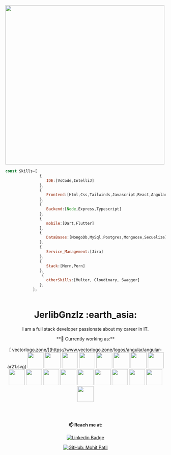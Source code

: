 


<img src="https://camo.githubusercontent.com/3b7c592ede97b6138ffd4b1cc1541c2f3b11fd39/687474703a2f2f33312e6d656469612e74756d626c722e636f6d2f31376665613932306666333665663466356238373764353231366137616164392f74756d626c725f6d6f39786a65387a5a34317163626975666f315f313238302e676966" height="500px" width ="500px">

```javascript
const Skills=[
               {
                  IDE:[VsCode,IntelliJ]
               },
               {
                  Frontend:[Html,Css,Tailwinds,Javascript,React,Angular]
               },
               {
                  Backend:[Node,Express,Typescript]
               },
               {
                  mobile:[Dart,Flutter]
               },
               {
                  DataBases:[MongoDb,MySql,Postgres,Mongoose,Secuelize]
               },
               {
                  Service_Management:[Jira]
               },
               {
                  Stack:[Mern,Pern]
               },
                {
                  otherSkills:[Multer, Cloudinary, Swagger]
               },
            ];  
            
```


<h1 align= "center"><b>JerlibGnzlz :earth_asia:</b></h1>


<p align="center">
I am a full stack developer passionate about my career in IT.
</p>



<div align="center">
**💼 Currently working as:**<br><br>


<div align="center">
[  vectorlogo.zone/](https://www.vectorlogo.zone/logos/angular/angular-ar21.svg)
  <code><a href="https://developer.mozilla.org/es/docs/Web/HTML" target="_blank"><img height="50"
  src="https://www.vectorlogo.zone/logos/w3_html5/w3_html5-icon.svg"></a></code>
   <code><a href="https://tailwindcss.com/" target="_blank"><img height="50"
  src=" https://www.vectorlogo.zone/logos/tailwindcss/tailwindcss-ar21.svg"></a></code>
<code><a href="https://www.javascript.com/" target="_blank"><img height="50" src="https://www.vectorlogo.zone/logos/javascript/javascript-ar21.svg"></a></code>
  <code><a href="https://www.typescriptlang.org/" target="_blank"><img height="50"
  src="https://www.vectorlogo.zone/logos/typescriptlang/typescriptlang-ar21.svg"></a></code>
<code><a href="https://reactjs.org/" target="_blank"><img height="50" 
src="https://www.vectorlogo.zone/logos/reactjs/reactjs-ar21.svg"></a></code>
<code><a href="https://nodejs.org/es/" target="_blank"><img height="50" 
src="https://www.vectorlogo.zone/logos/nodejs/nodejs-horizontal.svg"></a></code>
  <code><a href="https://expressjs.com/es/" target="_blank"><img height="50" 
src="https://www.vectorlogo.zone/logos/expressjs/expressjs-icon.svg"></a></code>
  <code><a href="https://nestjs.com/" target="_blank"><img height="50" 
src="https://www.vectorlogo.zone/logos/nestjs/nestjs-ar21.svg"></a></code>
    <code><a href="https://dart.dev/" target="_blank"><img height="50"
  src="https://www.vectorlogo.zone/logos/dartlang/dartlang-ar21.svg"></a></code>
  <code><a href="https://flutter.dev/" target="_blank"><img height="50"
  src="https://www.vectorlogo.zone/logos/flutterio/flutterio-ar21.svg"></a></code>
   <code><a href="https://www.mongodb.com/atlas/database" target="_blank"><img height="50"
  src="https://www.vectorlogo.zone/logos/mongodb/mongodb-ar21.svg"></a></code>
    <code><a href="https://www.postgresql.org/" target="_blank"><img height="50"
  src="https://www.vectorlogo.zone/logos/postgresql/postgresql-horizontal.svg"></a></code>
    <code><a href="https://sequelize.org/" target="_blank"><img height="50"
  src="https://www.vectorlogo.zone/logos/sequelizejs/sequelizejs-ar21.svg"></a></code>
    <code><a href="https://code.visualstudio.com/" target="_blank"><img height="50"
  src="https://www.vectorlogo.zone/logos/visualstudio_code/visualstudio_code-ar21.svg"></a></code>
   <code><a href="https://www.atlassian.com/software/jira/bitbucket-integration" target="_blank"><img height="50"
  src="https://www.vectorlogo.zone/logos/atlassian_jira/atlassian_jira-ar21.svg"></a></code>
       <code><a href="https://git-scm.com/"><img height="50"
  src="https://www.vectorlogo.zone/logos/git-scm/git-scm-ar21.svg"></a></code>
         <code><a href="https://developer.android.com/?hl=es-419"><img height="50"
  src="https://www.vectorlogo.zone/logos/android/android-tile.svg"></a></code>
  <code><a href="https://www.debian.org/index.es.html" target="_blank"><img height="50"
  src="https://www.vectorlogo.zone/logos/debian/debian-ar21.svg"></a></code>

<br><br>
<div align="center">




**📫 Reach me at:**<br><br>
[![Linkedin Badge](https://img.shields.io/badge/-LinkedIn-blue?style=flat-square&logo=Linkedin&logoColor=white&link=https://www.linkedin.com/in/raghav-byte/)](https://www.linkedin.com/in/jerlibgnzlz/) 

[![GitHub: Mohit Patil](https://img.shields.io/github/followers/JerlibGnzlz?label=Jerlibgnzlz&style=social)](https://github.com/JerlibGnzlz)
  
 





 


         

